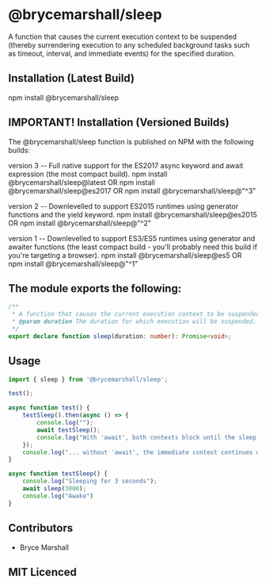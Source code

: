 # @brycemarshall/sleep

A function that causes the current execution context to be suspended (thereby surrendering execution to any scheduled background tasks such as timeout, interval, and immediate events) for the specified duration.

## Installation (Latest Build)

npm install @brycemarshall/sleep

## IMPORTANT! Installation (Versioned Builds)

The @brycemarshall/sleep function is published on NPM with the following builds:

version 3 -- Full native support for the ES2017 async keyword and await expression (the most compact build).
npm install @brycemarshall/sleep@latest 
OR
npm install @brycemarshall/sleep@es2017
OR
npm install @brycemarshall/sleep@"^3"

version 2 -- Downlevelled to support ES2015 runtimes using generator functions and the yield keyword.
npm install @brycemarshall/sleep@es2015 
OR
npm install @brycemarshall/sleep@"^2"

version 1 -- Downlevelled to support ES3/ES5 runtimes using generator and awaiter functions (the least compact build - you'll probably need this build if you're targeting a browser).
npm install @brycemarshall/sleep@es5 
OR
npm install @brycemarshall/sleep@"^1"

## The module exports the following:

```ts
/**
 * A function that causes the current execution context to be suspended (thereby surrendering execution to any queued background events such as timeout, interval, and immediate events) for the specified duration.
 * @param duration The duration for which execution will be suspended.
 */
export declare function sleep(duration: number): Promise<void>;
```

## Usage

``` ts
import { sleep } from '@brycemarshall/sleep';

test();

async function test() {
    testSleep().then(async () => {
        console.log("");                
        await testSleep();
        console.log("With 'await', both contexts block until the sleep period has elapsed.");
    });
    console.log("... without 'await', the immediate context continues while the testSleep() function blocks internally until the sleep period has elapsed.");
}

async function testSleep() {
    console.log("Sleeping for 3 seconds");
    await sleep(3000);
    console.log("Awake")
}
```
## Contributors

 - Bryce Marshall

## MIT Licenced
